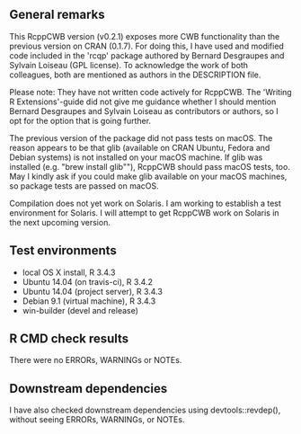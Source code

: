 ## General remarks

This RcppCWB version (v0.2.1) exposes more CWB functionality than the previous version
on CRAN (0.1.7). For doing this, I have used and modified code included in the 'rcqp' package
authored by Bernard Desgraupes and Sylvain Loiseau (GPL license). To acknowledge the 
work of both colleagues, both are mentioned as authors in the DESCRIPTION file.

Please note: They have not written code actively for RcppCWB. The 'Writing R Extensions'-guide
did not give me guidance whether I should mention Bernard Desgraupes and Sylvain Loiseau
as contributors or authors, so I opt for the option that is going further.

The previous version of the package did not pass tests on macOS. The reason
appears to be that glib (available on CRAN Ubuntu, Fedora and Debian systems)
is not installed on your macOS machine. If glib was installed  (e.g. "brew install glib""),
RcppCWB should pass macOS tests, too. May I kindly ask if you could make glib available on
your macOS machines, so package tests are passed on macOS.

Compilation does not yet work on Solaris. I am working to establish a test environment 
for Solaris. I will attempt to get RcppCWB work on Solaris in the next upcoming version.


## Test environments

* local OS X install, R 3.4.3
* Ubuntu 14.04 (on travis-ci), R 3.4.2
* Ubuntu 14.04 (project server), R 3.4.3
* Debian 9.1 (virtual machine), R 3.4.3
* win-builder (devel and release)


## R CMD check results

There were no ERRORs, WARNINGs or NOTEs. 


## Downstream dependencies

I have also checked downstream dependencies using devtools::revdep(),
without seeing ERRORs, WARNINGs, or NOTEs.

